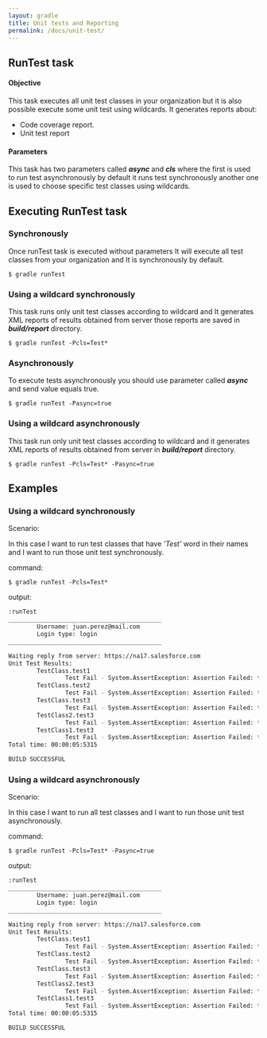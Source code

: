 ```yaml
---
layout: gradle
title: Unit tests and Reporting
permalink: /docs/unit-test/
---
```

## RunTest task

#### **Objective**

This task executes all unit test classes in your organization but it is also possible execute some unit test using wildcards. It generates reports about:

 * Code coverage report.
 * Unit test report

#### **Parameters**
This task has two parameters called ***async*** and ***cls*** where the first is used to run test asynchronously by default it runs test synchronously another one is used to choose specific test classes using wildcards.

## Executing RunTest task

### Synchronously

Once runTest task is executed without parameters It will execute all test classes from your organization and It is synchronously by default.

	$ gradle runTest


###  Using a wildcard synchronously

This task runs only unit test classes according to wildcard and It generates XML reports of results obtained from server those reports are saved in ***build/report*** directory.

	$ gradle runTest -Pcls=Test*

### Asynchronously

To execute tests asynchronously you should use parameter called ***async*** and send value equals true.

	$ gradle runTest -Pasync=true

###  Using a wildcard asynchronously

This task run only unit test classes according to wildcard and it generates XML reports of results obtained from server in ***build/report*** directory.

	$ gradle runTest -Pcls=Test* -Pasync=true

## Examples

###  Using a wildcard synchronously

Scenario:

In this case I want to run test classes that have *'Test'* word in their names and I want to run those unit test synchronously.

command:

	$ gradle runTest -Pcls=Test*

output:


```bash
:runTest
___________________________________________
        Username: juan.perez@mail.com
        Login type: login
___________________________________________

Waiting reply from server: https://na17.salesforce.com
Unit Test Results:
        TestClass.test1
                Test Fail - System.AssertException: Assertion Failed: true | Class.TestClass.test1: line 26, column 1
        TestClass.test2
                Test Fail - System.AssertException: Assertion Failed: true | Class.TestClass.test2: line 33, column 1
        TestClass.test3
                Test Fail - System.AssertException: Assertion Failed: true | Class.TestClass.test3: line 39, column 1
        TestClass2.test3
                Test Fail - System.AssertException: Assertion Failed: true | Class.TestClass2.test3: line 39, column 1
        TestClass1.test3
                Test Fail - System.AssertException: Assertion Failed: true | Class.TestClass1.test3: line 39, column 1
Total time: 00:00:05:5315

BUILD SUCCESSFUL
```

###  Using a wildcard asynchronously

Scenario:

In this case I want to run all test classes and I want to run those unit test asynchronously.

command:

	$ gradle runTest -Pcls=Test* -Pasync=true

output:

```bash
:runTest
___________________________________________
        Username: juan.perez@mail.com
        Login type: login
___________________________________________

Waiting reply from server: https://na17.salesforce.com
Unit Test Results:
        TestClass.test1
                Test Fail - System.AssertException: Assertion Failed: true | Class.TestClass.test1: line 26, column 1
        TestClass.test2
                Test Fail - System.AssertException: Assertion Failed: true | Class.TestClass.test2: line 33, column 1
        TestClass.test3
                Test Fail - System.AssertException: Assertion Failed: true | Class.TestClass.test3: line 39, column 1
        TestClass2.test3
                Test Fail - System.AssertException: Assertion Failed: true | Class.TestClass2.test3: line 39, column 1
        TestClass1.test3
                Test Fail - System.AssertException: Assertion Failed: true | Class.TestClass1.test3: line 39, column 1
Total time: 00:00:05:5315

BUILD SUCCESSFUL
```
